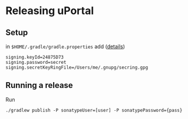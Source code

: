 # Releasing uPortal

## Setup

in `$HOME/.gradle/gradle.properties` add ([details](https://docs.gradle.org/current/userguide/signing_plugin.html#sec:signatory_credentials))

```
signing.keyId=24875D73
signing.password=secret
signing.secretKeyRingFile=/Users/me/.gnupg/secring.gpg
```

## Running a release

Run

```
./gradlew publish -P sonatypeUser=[user] -P sonatypePassword={pass}
```
